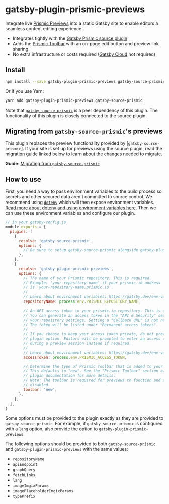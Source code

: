 # gatsby-plugin-prismic-previews

Integrate live [Prismic Previews][prismic-previews] into a static Gatsby site to
enable editors a seamless content editing experience.

- Integrates tightly with the [Gatsby Prismic source
  plugin][gatsby-source-prismic]
- Adds the [Prismic Toolbar][prismic-toolbar] with an on-page edit button and
  preview link sharing.
- No extra infrastructure or costs required ([Gatsby Cloud][gatsby-cloud] not
  required)

## Install

```sh
npm install --save gatsby-plugin-prismic-previews gatsby-source-prismic
```

Or if you use Yarn:

```sh
yarn add gatsby-plugin-prismic-previews gatsby-source-prismic
```

Note that [`gatsby-source-prismic`][gatsby-source-prismic] is a peer dependency
of this plugin. The functionality of this plugin is closely connected to the
source plugin.

## Migrating from `gatsby-source-prismic`'s previews

This plugin replaces the preview functionality provided by
[`gatsby-source-prismic`]. If your site is set up for previews using the source
plugin, read the migration guide linked below to learn about the changes needed
to migrate.

**Guide**: [Migrating from `gatsby-source-prismic`][gsp-migration-guide]

## How to use

First, you need a way to pass environment variables to the build process so
secrets and other secured data aren't committed to source control. We recommend
using [`dotenv`][dotenv] which will then expose environment variables. [Read
more about dotenv and using environment variables here][gatsby-env-vars]. Then
we can use these environment variables and configure our plugin.

```javascript
// In your gatsby-config.js
module.exports = {
  plugins: [
    {
      resolve: 'gatsby-source-prismic',
      options: {
        // Be sure to setup gatsby-source-prismic alongside gatsby-plugin-prismic-previews.
      },
    },
    {
      resolve: 'gatsby-plugin-prismic-previews',
      options: {
        // The name of your Prismic repository. This is required.
        // Example: 'your-repository-name' if your prismic.io address
        // is 'your-repository-name.prismic.io'.
        //
        // Learn about environment variables: https://gatsby.dev/env-vars
        repositoryName: process.env.PRISMIC_REPOSITORY_NAME,

        // An API access token to your prismic.io repository. This is optional.
        // You can generate an access token in the "API & Security" section of
        // your repository settings. Setting a "Callback URL" is not necessary.
        // The token will be listed under "Permanent access tokens".
        //
        // If you choose to keep your access token private, do not provide this
        // plugin option. Editors will be prompted to enter an access token
        // during a preview session instead if required.
        //
        // Learn about environment variables: https://gatsby.dev/env-vars
        accessToken: process.env.PRISMIC_ACCESS_TOKEN,

        // Determine the type of Prismic Toolbar that is added to your site.
        // This defaults to "new". See the "Prismic Toolbar" section of the
        // plugin documentation for more details.
        // Note: The toolbar is required for previews to function and cannot be
        // disabled.
        toolbar: 'new',
      },
    },
  ],
}
```

Some options must be provided to the plugin exactly as they are provided to
`gatsby-source-prismic`. For example, if `gatsby-source-prismic` is configured
with a `lang` option, also provide the option to
`gatsby-plugin-prismic-previews`.

The following options should be provided to both `gatsby-source-prismic` and
`gatsby-plugin-prismic-previews` with the same values:

- `repositoryName`
- `apiEndpoint`
- `graphQuery`
- `fetchLinks`
- `lang`
- `imageImgixParams`
- `imagePlaceholderImgixParams`
- `typePrefix`

[gatsby-source-prismic]: ../gatsby-source-prismic
[prismic-previews]: #
[prismic-toolbar]: #
[gatsby-cloud]: https://www.gatsbyjs.com/cloud/
[gsp-migration-guide]: ./docs/migrating-from-gatsby-source-prismic.md
[dotenv]: https://github.com/motdotla/dotenv
[gatsby-env-vars]: https://gatsby.dev/env-vars
